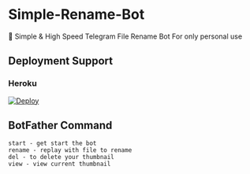 # Simple-Rename-Bot 

📝 Simple & High Speed Telegram File Rename Bot For only personal use                      

## Deployment Support

### Heroku

[![Deploy](https://www.herokucdn.com/deploy/button.svg)](https://heroku.com/deploy?template=https://github.com/MAHESH-KADALI/Simple-renamer-bot)

## BotFather Command
```
start - get start the bot
rename - replay with file to rename
del - to delete your thumbnail 
view - view current thumbnail 
```
